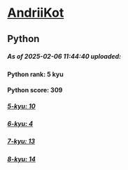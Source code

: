 # [AndriiKot](https://www.codewars.com/users/AndriiKot) 
## Python

##### As of 2025-02-06 11:44:40 uploaded:

#### Python rank: 5 kyu

#### Python score: 309

##### [5-kyu: 10](https://github.com/AndriiKot/Python__CodeWars/tree/main/kyu-5)

##### [6-kyu: 4](https://github.com/AndriiKot/Python__CodeWars/tree/main/kyu-6)

##### [7-kyu: 13](https://github.com/AndriiKot/Python__CodeWars/tree/main/kyu-7)

##### [8-kyu: 14](https://github.com/AndriiKot/Python__CodeWars/tree/main/kyu-8)

